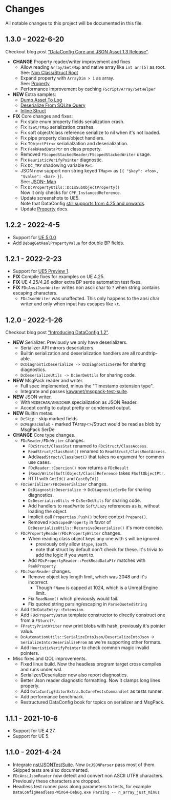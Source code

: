 # Changes

All notable changes to this project will be documented in this file.

## 1.3.0 - 2022-6-20

Checkout blog post ["DataConfig Core and JSON Asset 1.3 Release"](/blog/dataconfig-dcjsonasset-1-3/).

- **CHANGE** Property reader/writer improvement and fixes 
    - Allow reading `Array/Set/Map` and  native array like `int arr[5]` as root.<br>
      See: [Non Class/Struct Root](Advanced/NonClassStructRoot.md)
    - Expand property with `ArrayDim > 1` as array.<br>
      See: [Property](Formats/Property.md)
    - Performance improvement by caching `FScript/Array/SetHelper`
- **NEW** Extra samples:
    - [Dump Asset To Log](Extra/DumpAssetToLog.md)
    - [Deserialize From SQLite Query](Extra/SQLite.md)
    - [Inline Struct](Extra/InlineStruct.md)
- **FIX** Core changes and fixes:
    - Fix stale enum property fields serialization crash.
    - Fix `TSet/TMap` serialization crashes.
    - Fix soft object/class reference serialize to nil when it's not loaded.
    - Fix pipe property class/object handlers.
    - Fix `TObjectPtr<>` serialialzation and deserialization.
    - Fix `PeekReadDataPtr` on class property.
    - Removed `FScopedStackedReader/FScopedStackedWriter` usage.
    - Fix `HeuristicVerifyPointer` diagnostic.  
    - Fix `DC_TRY` shadowing variable `Ret`.
    - JSON now support non string keyed `TMap<>` as `[{ "$key": <foo>, "$value": <bar> }]`.<br>
      See: [JSON- Map](Formats/JSON.md#map)
    - Fix `DcPropertyUtils::DcIsSubObjectProperty()`<br>
      Now it only checks for `CPF_InstancedReference`.
    - Update screenshots to UE5.<br> Note that DataConfig [still supports from 4.25 and onwards](Integration.md).
    - Update [Property](Formats/Property.md) docs.

## 1.2.2 - 2022-4-5

- Support for [UE 5.0.0](https://docs.unrealengine.com/5.0/en-US/unreal-engine-5-0-release-notes/)
- Add `DebugGetRealPropertyValue` for double BP fields. 

## 1.2.1 - 2022-2-23

- Support for [UE5 Preview 1](https://www.unrealengine.com/en-US/blog/unreal-engine-5-is-now-available-in-preview).
- **FIX** Compile fixes for examples on UE 4.25.
- **FIX** UE 4.25/4.26 editor extra BP serde automation test fixes.
- **FIX** `FDcAnsiJsonWriter` writes non ascii char to `?` when string contains escaping characters.
    - `FDcJsonWriter` was unaffected. This only happens to the ansi char writer and only when input has escapes like `\t`.

## 1.2.0 - 2022-1-26

Checkout blog post ["Introducing DataConfig 1.2"](/blog/dataconfig-1-2/).

* **NEW** Serializer. Previously we only have deserializers. 
  * Serializer API mirrors deserializers.
  * Builtin serialization and deserialization handlers are all roundtrip-able.
  * `DcDiagnosticDeserialize -> DcDiagnosticSerDe` for sharing diagnostics.
  * `DcDeserializeUtils -> DcSerDeUtils` for sharing code.
* **NEW** MsgPack reader and writer.
  * Full spec implemented, minus the "Timestamp extension type".
  * Integrate and passes [kawanet/msgpack-test-suite](https://github.com/kawanet/msgpack-test-suite).
* **NEW** JSON writer.
  * With `WIDECHAR/ANSICHAR` specialization as JSON Reader.
  * Accept config to output pretty or condensed output.
* **NEW** Builtin metas.
  * `DcSkip`  - skip marked fields
  * `DcMsgPackBlob`  - marked TArray<>/Struct would be read as blob by MsgPack SerDe
* **CHANGE** Core type changes.
  * `FDcReader/FDcWriter` changes.
    * `FDcStruct/ClassStat` renamed to `FDcStruct/ClassAccess`.
    * `ReadStruct/ClassRoot()` renamed to `ReadStruct/ClassRootAccess`.
    * Add`ReadStruct/ClassRoot()` that takes no argument for common use cases.
    * `FDcReader::Coercion()` now returns a `FDcResult`
    * `[Read/Write]Soft[Object/Class]Reference` takes `FSoftObjectPtr`.
    * RTTI with `GetId()` and `CastById()`
  * `FDcSerializer/FDcDeserializer` changes.
    * `DcDiagnosticDeserialize` -> `DcDiagnosticSerDe` for sharing diagnostics.
    * `DcDeserializeUtils` -> `DcSerDeUtils` for sharing code.
    * Add handlers to read/write `Soft/Lazy` references as is, without loading the object.
    * Implicit call `Properties.Push()` before context `Prepare()`.
    * Removed `FDcScopedProperty` in favor of `DcDeserializeUtils::RecursiveDeserialize()` it's more concise. 
  * `FDcPropertyReader/FDcPropertyWriter` changes.
    * When reading class object keys any one with `$` will be ignored.
      - previously only allow `$type`, `$path`.
      - note that struct by default don't check for these. It's trivia to add the logic if you want to.
    * Add `FDcPropertyReader::PeekReadDataPtr` matches with `PeekProperty`
  * `FDcJsonReader` changes.
    * Remove object key length limit, which was 2048 and it's incorrect.
      - Though `FName` is capped at 1024, which is a Unreal Engine limit.
    * Fix `ReadName()` which previously would fail.
    * Fix quoted string parsing/escaping  in `ParseQuotedString`
  * Add `EDcDataEntry::Extension`.
  * Add `FDcPropertyDatum` template constructor to directly construct one from a `FSturct*`.
  * `FPrettyPrintWriter` now print blobs with hash, previously it's pointer value.
  * `DcAutomationUtils::SerializeIntoJson/DeserializeIntoJson` -> `SerializeInto/DeserializeFrom` as we're supporting other formats.
  * Add `HeuristicVerifyPointer` to check common magic invalid pointers.
* Misc fixes and QOL improvements.
  * Fixed linux build. Now the headless program target cross compiles and runs under wsl.
  * Serializer/Deserializer now also report diagnostics.
  * Better Json reader diagnostic formatting. Now it clamps long lines properly.
  * Add `DataConfigEditorExtra.DcCoreTestsCommandlet` as tests runner.
  * Add performance benchmark.
  * Restructured DataConfig book for topics on serializer and MsgPack.

## 1.1.1 - 2021-10-6

- Support for UE 4.27.
- Support for UE 5.

## 1.1.0 - 2021-4-24

- Integrate [nst/JSONTestSuite](https://github.com/nst/JSONTestSuite). Now `DcJSONParser` pass most of them. Skipped tests are also documented.
- `FDcAnsiJsonReader` now detect and convert non ASCII UTF8 characters. Previously these characters are dropped.
- Headless test runner pass along parameters to tests, for example
  `DataConfigHeadless-Win64-Debug.exe Parsing -- n_array_just_minus`